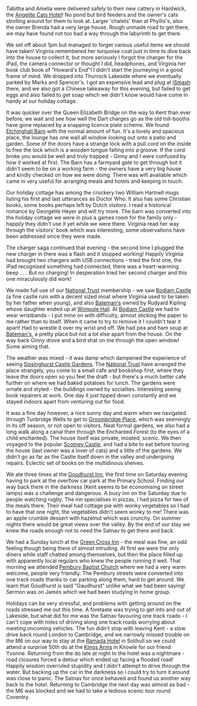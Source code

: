Tabitha and Amelia were delivered safely to their new cattery in Hardwick,
the [Angelite Cats Hotel](https://www.angelitecatshotel.co.uk/)! No pond but bird feeders
and the owner's cats strolling around for them to look at. Larger 'chalets' than at
Phyllis's, also the owner Brenda had a very large house. Rough unmade road to get there,
we may have found not too bad a way through the labyrinth to get there.

We set off about 1pm but managed to forget various useful items we should have
taken! Virginia remembered her turquoise coat just in time to dive back into the
house to collect it, but more seriously I forgot the charger for the iPad, the
camera connector or thought I did, headphones, and Virginia her book club book of "Howard's End"! I didn't start the
journeying in a good frame of mind. We dropped into Thurrock Lakeside where we
eventually parked by Marks and Spencer's. I got an expensive lead and plug at [iSmash](https://www.ismash.com/)
there, and we also got a Chinese takeaway for this evening, but failed to get eggs and
also failed to get soap which we didn't know would have come in handy at our holiday
cottage.

It was quicker over the Queen Elizabeth Bridge on the way to Kent than ever before, we wait and see how
well the Dart charges go as the old toll-booths have gone replaced by a snapping
licence plate scheme. We found [Etchinghall Barn](http://cranbrook.kent-towns.co.uk/directory/22509/etchinghill-barn/) with the normal amount of fun. It's a
lovely and spacious place, the lounge has one wall all window looking out onto a patio and
garden. Some of the doors have a strange lock with a pull cord on the inside to free the
lock which is a wooden tongue falling into a groove. If the cord broke you would be well and
truly trapped - Ginny and I were confused by how it worked at first. The Barn has a farmyard gate
to get through but it didn't seem to be on a working farm - the owners have a very big
house and kindly checked on how we were doing. There was wifi available which came
in very useful for arranging meals and hotels and keeping in touch.

Our holiday cottage has among the crockery two William Hartnell mugs listing his first and
last utterances as Doctor Who. It also has some Christian books, some books perhaps
left by Dutch visitors. I read a historical romance by Georgette Heyer and will try more.
The barn was converted into the holiday cottage we were in plus a games room
for the family only - happily they didn't use it yet while we were there.
Virginia read her way through the visitors' book which was interesting, some observations
have been addressed since they were made.

The charger saga continued that evening - the second time I plugged the new charger in
there was a flash and it stopped working! Happily Virginia had brought two chargers with USB
connections - tried the first one, the iPad recognised something had connected,
there was a heart-warming beep . . . But no charging!
In desperation tried her second charger and this one miraculously did work!

We made full use of our [National Trust](https://www.nationaltrust.org.uk/) membership -
we saw [Bodiam Castle](https://www.nationaltrust.org.uk/bodiam-castle) (a fine castle ruin
with a decent sized moat where Virginia used to be taken by
her father when young), and also [Bateman's](https://www.nationaltrust.org.uk/batemans)
owned by Rudyard Kipling whose daughter ended up at
[Wimpole Hall](https://www.nationaltrust.org.uk/wimpole-estate).
At [Bodiam Castle](https://www.nationaltrust.org.uk/bodiam-castle) we had to wear wristbands - I put mine on with difficulty,
almost sticking the paper to me rather than to itself. When it came to try to remove it I
couldn't tear it apart! Had to wrestle it over my wrist and off.
We had pea and ham soup at [Bateman's](https://www.nationaltrust.org.uk/batemans), a pretty place but not a lot else apart from the house.
On the way back Ginny drove and a bird shat on me through the open window! Some aiming that.

The weather was mixed - it was damp which dampened the experience of seeing
[Sissinghurst Castle Gardens](https://www.nationaltrust.org.uk/sissinghurst-castle-garden).
The [National Trust](https://www.nationaltrust.org.uk/) have arranged the place strangely, you come to a small cafe and bookshop first,
where they leave the doors open so you feel the draft - but there's a much better cafe further on
where we had baked potatoes for lunch. The gardens were ornate and styled - the buildings
owned by socialites. Interesting seeing book repairers at work. One day it just tipped
down constantly and we stayed indoors apart from venturing out for food.

It was a fine day however, a nice sunny day and warm when we navigated through Tunbridge
Wells to get to [Groombridge Place](https://www.groombridgeplace.com/), which was seemingly
in its off season, or not open to visitors. Neat formal gardens, we also had a long walk
along a canal then through the
Enchanted Forest (to the eyes of a child enchanted). The house itself was private, moated,
scenic. We then voyaged to the popular [Scotney Castle](https://www.nationaltrust.org.uk/scotney-castle), and had a bite to eat before
touring the house (last owner was a lover of cats) and a little of the gardens. We didn't go as
far as the Castle itself down in the valley and undergoing repairs. Eclectic set of books on the
multidinous shelves.

We ate three times at the [Goudhurst Inn](http://www.thegoudhurstinn.com/), the first time on Saturday evening having to park
at the overflow car park at the Primary School. Finding our way back there in the darkness
(Kent seems to be economising on street lamps) was a challenge and dangerous. A busy inn on
the Saturday due to people watching rugby. The inn specialises in pizzas, I had pizza for two
of the meals there. Their meal had cottage pie with wonky vegetables so I had to have that
one night, the vegetables didn't seem wonky to me! There was an apple crumble dessert with
hazelnut which was crunchy. On summer nights there would be great views over the valley. By the end of
our stay we knew the roads enough not to need the Satnav to get there and back.

We had a Sunday lunch at the [Green Cross Inn](https://www.greencrossinn.co.uk/) - the meal was fine,
an odd feeling though being there of almost intruding. At first we were the only diners while
staff chatted among themselves, but then the place filled up with apparently local regulars
who knew the people running it well. That morning we attended
[Pembury Baptist Church](http://www.pemburybaptistchurch.org/) where we had a very warm welcome,
people very friendly. The Pembury streets were converted into one track roads thanks to car
parking along them, hard to get around. We learn that Goudhurst is said "Gaudhurst" unlike what we
had been saying! Sermon was on James which we had been studying in home group.

Holidays can be very stressful, and problems with getting around on the roads stressed me out
this time. A foretaste was trying to get into and out of Lakeside, but what did for me was the
Satnav favouring one track roads - I can't cope with miles of driving along one track roads
worrying about meeting oncoming vehicles. The fun didn't stop with leaving Kent - a slow drive back
round London to Cambridge, and we narrowly missed trouble on the M6 on our way to stay at
the [Ramada Hotel](http://www.ramadasolihullhotel.co.uk/) in Solihull so we could attend a surprise 50th do at the
[Kings Arms](https://www.thekingsarmsknowle.co.uk/) in Knowle for our friend Yvonne. Returning from the do late at night to the hotel was
a nightmare - road closures forced a detour which ended up facing a flooded road! Happily
wisdom overruled stupidity and I didn't attempt to drive through the water. But backing up the
car in the darkness so I could try to turn it around was close to panic. The Satnav for once
behaved and found us another way back to the hotel. Returning to Cambridge the next day was
almost as bad - the M6 was blocked and we had to take a tedious scenic tour round Coventry.
